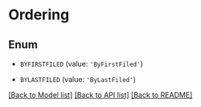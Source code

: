 # Ordering


## Enum

* `BYFIRSTFILED` (value: `'ByFirstFiled'`)

* `BYLASTFILED` (value: `'ByLastFiled'`)

[[Back to Model list]](../README.md#documentation-for-models) [[Back to API list]](../README.md#documentation-for-api-endpoints) [[Back to README]](../README.md)


